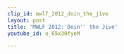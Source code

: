 ```yaml
---
clip_id: mwlf_2012_doin_the_jive
layout: post
title: 'MWLF 2012: Doin'' the Jive'
youtube_id: e_65x30fyeM

---
```


